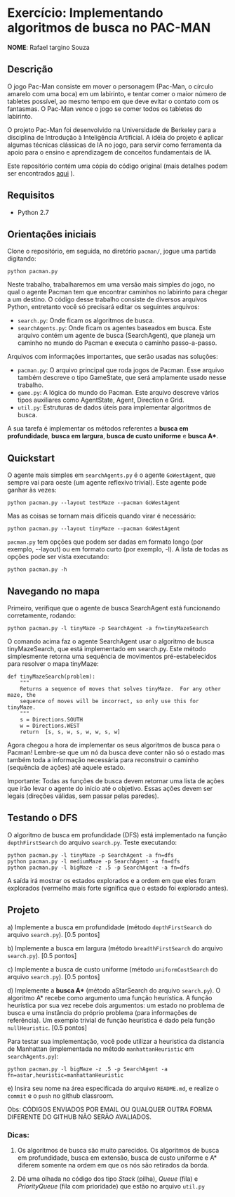 # Exercício: Implementando algoritmos de busca no PAC-MAN

**NOME**: Rafael targino Souza

## Descrição
O jogo Pac-Man consiste em mover o personagem (Pac-Man, o círculo amarelo com uma boca) em um labirinto, e tentar comer o maior número de tabletes possível, ao mesmo tempo em que deve evitar o contato com os fantasmas. O Pac-Man vence o jogo se comer todos os tabletes do labirinto. 

O projeto Pac-Man foi desenvolvido na Universidade de Berkeley para a disciplina de Introdução à Inteligência Artificial. A idéia do projeto é aplicar algumas técnicas clássicas de IA no jogo, para  servir como ferramenta da apoio para o ensino e aprendizagem de conceitos fundamentais de IA. 

Este repositório contém uma cópia do código original (mais detalhes podem ser encontrados [aqui](http://ai.berkeley.edu/search.html) ). 

## Requisitos
- Python 2.7

## Orientações iniciais
Clone o repositório, em seguida, no diretório `pacman/`, jogue uma partida digitando:

`python pacman.py`

Neste trabalho, trabalharemos em uma versão mais simples do jogo, no qual o agente Pacman tem que encontrar caminhos no labirinto para chegar a um destino. O código desse trabalho consiste de diversos arquivos Python, entretanto você só precisará editar os seguintes arquivos:

- `search.py`: Onde ficam os algoritmos de busca.
- `searchAgents.py`: Onde ficam os agentes baseados em busca. Este arquivo contém um agente de busca (SearchAgent), que planeja um caminho no mundo do Pacman e executa o caminho passo-a-passo.

Arquivos com informações importantes, que serão usadas nas soluções:

- `pacman.py`: 
O arquivo principal que roda jogos de Pacman. Esse arquivo também descreve o tipo GameState, que será amplamente usado nesse trabalho.
- `game.py`: 
A lógica do mundo do Pacman. Este arquivo descreve vários tipos auxiliares como AgentState, Agent, Direction e Grid.
- `util.py`: 
Estruturas de dados úteis para implementar algoritmos de busca.

<!---
Disponibilizamos como base para a sua implementação o código do algoritmo de busca não informada de busca em profundidade (arquivo `search-starter.py`), e -->
A sua tarefa é implementar os métodos referentes a **busca em profundidade**, **busca em largura**, **busca de custo uniforme** e **busca A\***.

## Quickstart
O agente mais simples em `searchAgents.py` é o agente `GoWestAgent`, que sempre vai para oeste (um agente reflexivo trivial). Este agente pode ganhar às vezes: 

`python pacman.py --layout testMaze --pacman GoWestAgent`

Mas as coisas se tornam mais difíceis quando virar é necessário: 

`python pacman.py --layout tinyMaze --pacman GoWestAgent`

`pacman.py` tem opções que podem ser dadas em formato longo (por exemplo, --layout) ou em formato curto (por exemplo, -l). A lista de todas as opções pode ser vista executando: 

`python pacman.py -h`

## Navegando no mapa
Primeiro, verifique que o agente de busca SearchAgent está funcionando corretamente, rodando: 

`python pacman.py -l tinyMaze -p SearchAgent -a fn=tinyMazeSearch`

O comando acima faz o agente SearchAgent usar o algoritmo de busca tinyMazeSearch, que está implementado em search.py. Este método simplesmente retorna uma sequência de movimentos pré-estabelecidos para resolver o mapa tinyMaze:

```
def tinyMazeSearch(problem):
    """
    Returns a sequence of moves that solves tinyMaze.  For any other maze, the
    sequence of moves will be incorrect, so only use this for tinyMaze.
    """
    s = Directions.SOUTH
    w = Directions.WEST
    return  [s, s, w, s, w, w, s, w]
```

Agora chegou a hora de implementar os seus algoritmos de busca para o Pacman! Lembre-se que um nó da busca deve conter não só o estado mas também toda a informação necessária para reconstruir o caminho (sequência de ações) até aquele estado. 

Importante: Todas as funções de busca devem retornar uma lista de ações que irão levar o agente do início até o objetivo. Essas ações devem ser legais (direções válidas, sem passar pelas paredes). 

## Testando o DFS
O algoritmo de busca em profundidade (DFS) está implementado na função `depthFirstSearch` do arquivo `search.py`. Teste executando: 

```
python pacman.py -l tinyMaze -p SearchAgent -a fn=dfs
python pacman.py -l mediumMaze -p SearchAgent -a fn=dfs
python pacman.py -l bigMaze -z .5 -p SearchAgent -a fn=dfs
```

A saída irá mostrar os estados explorados e a ordem em que eles foram explorados (vermelho mais forte significa que o estado foi explorado antes). 

## Projeto
a) Implemente a busca em profundidade (método `depthFirstSearch` do arquivo `search.py`). [0.5 pontos]

b) Implemente a busca em largura (método `breadthFirstSearch` do arquivo `search.py`). [0.5 pontos]

c) Implemente a busca de custo uniforme (método `uniformCostSearch` do arquivo `search.py`). [0.5 pontos]

d) Implemente a **busca A\*** (método aStarSearch do arquivo `search.py`). O algoritmo A* recebe como argumento uma função heurística. A função heurística por sua vez recebe dois argumentos: um estado no problema de busca e uma instância do próprio problema (para informações de referência).  Um exemplo trivial de função heurística é dado pela função `nullHeuristic`. [0.5 pontos]

Para testar sua implementação, você pode utilizar a heuristica da distancia de Manhattan (implementada no método `manhattanHeuristic` em `searchAgents.py`):

```
python pacman.py -l bigMaze -z .5 -p SearchAgent -a fn=astar,heuristic=manhattanHeuristic
```

e) Insira seu nome na área especificada do arquivo `README.md`, e realize o `commit` e o `push` no github classroom.

Obs: CÓDIGOS ENVIADOS POR EMAIL OU QUALQUER OUTRA FORMA DIFERENTE DO GITHUB NÃO SERÃO AVALIADOS.

### Dicas: 
1) Os algoritmos de busca são muito parecidos. Os algoritmos de busca em profundidade, busca em extensão, busca de custo uniforme e A* diferem somente na ordem em que os nós são retirados da borda. 

2) Dê uma olhada no código dos tipo *Stack* (pilha), *Queue* (fila) e *PriorityQueue* (fila com prioridade) que estão no arquivo `util.py`
